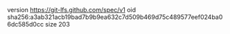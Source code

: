 version https://git-lfs.github.com/spec/v1
oid sha256:a3ab321acb19bad7b9b9ea632c7d509b469d75c489577eef024ba06dc585d0cc
size 203
